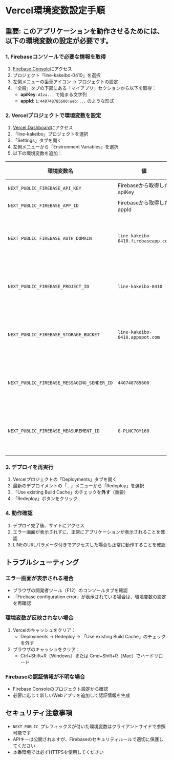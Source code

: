 # Vercel環境変数設定手順

## 重要: このアプリケーションを動作させるためには、以下の環境変数の設定が必要です。

### 1. Firebaseコンソールで必要な情報を取得

1. [Firebase Console](https://console.firebase.google.com/)にアクセス
2. プロジェクト「line-kakeibo-0410」を選択
3. 左側メニューの歯車アイコン → プロジェクトの設定
4. 「全般」タブの下部にある「マイアプリ」セクションから以下を取得：
   - **apiKey**: `AIza...` で始まる文字列
   - **appId**: `1:440748785600:web:...` のような形式

### 2. Vercelプロジェクトで環境変数を設定

1. [Vercel Dashboard](https://vercel.com/dashboard)にアクセス
2. 「line-kakeibo」プロジェクトを選択
3. 「Settings」タブを開く
4. 左側メニューから「Environment Variables」を選択
5. 以下の環境変数を追加：

| 環境変数名 | 値 | 説明 |
|-----------|-----|------|
| `NEXT_PUBLIC_FIREBASE_API_KEY` | Firebaseから取得したapiKey | **必須** |
| `NEXT_PUBLIC_FIREBASE_APP_ID` | Firebaseから取得したappId | **必須** |
| `NEXT_PUBLIC_FIREBASE_AUTH_DOMAIN` | `line-kakeibo-0410.firebaseapp.com` | そのまま使用 |
| `NEXT_PUBLIC_FIREBASE_PROJECT_ID` | `line-kakeibo-0410` | そのまま使用 |
| `NEXT_PUBLIC_FIREBASE_STORAGE_BUCKET` | `line-kakeibo-0410.appspot.com` | そのまま使用 |
| `NEXT_PUBLIC_FIREBASE_MESSAGING_SENDER_ID` | `440748785600` | そのまま使用 |
| `NEXT_PUBLIC_FIREBASE_MEASUREMENT_ID` | `G-PLNC7GY160` | そのまま使用 |

### 3. デプロイを再実行

1. Vercelプロジェクトの「Deployments」タブを開く
2. 最新のデプロイメントの「...」メニューから「Redeploy」を選択
3. 「Use existing Build Cache」のチェックを**外す**（重要）
4. 「Redeploy」ボタンをクリック

### 4. 動作確認

1. デプロイ完了後、サイトにアクセス
2. エラー画面が表示されずに、正常にアプリケーションが表示されることを確認
3. LINEのURLパラメータ付きでアクセスした場合も正常に動作することを確認

## トラブルシューティング

### エラー画面が表示される場合
- ブラウザの開発者ツール（F12）のコンソールタブを確認
- 「Firebase configuration error」が表示されている場合は、環境変数の設定を再確認

### 環境変数が反映されない場合
1. Vercelのキャッシュをクリア：
   - Deployments → Redeploy → 「Use existing Build Cache」のチェックを外す
2. ブラウザのキャッシュをクリア：
   - Ctrl+Shift+R（Windows）または Cmd+Shift+R（Mac）でハードリロード

### Firebaseの認証情報が不明な場合
- Firebase Consoleのプロジェクト設定から確認
- 必要に応じて新しいWebアプリを追加して認証情報を生成

## セキュリティ注意事項

- `NEXT_PUBLIC_`プレフィックスが付いた環境変数はクライアントサイドで参照可能です
- APIキーは公開されますが、Firebaseのセキュリティルールで適切に保護してください
- 本番環境では必ずHTTPSを使用してください
